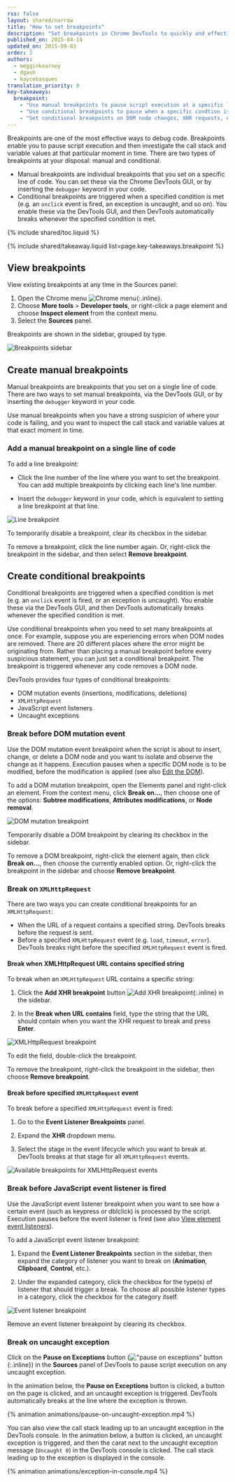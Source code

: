 ```yaml
---
rss: false
layout: shared/narrow
title: "How to set breakpoints"
description: "Set breakpoints in Chrome DevTools to quickly and effectively debug problematic code."
published_on: 2015-04-14
updated_on: 2015-09-03
order: 2
authors:
  - megginkearney
  - dgash
  - kaycebasques
translation_priority: 0
key-takeaways:
  breakpoint:
    - "Use manual breakpoints to pause script execution at a specific line of code."
    - "Use conditional breakpoints to pause when a specific condtion is met."
    - "Set conditional breakpoints on DOM node changes, XHR requests, event listeners, and uncaught exceptions."
---
```

<p class="intro">
  Breakpoints are one of the most effective ways to debug code. Breakpoints
  enable you to pause script execution and then investigate the call stack
  and variable values at that particular moment in time. There are two types 
  of breakpoints at your disposal: manual and conditional.
</p>

* Manual breakpoints are individual breakpoints that you set on a 
  specific line of code. You can set these via the Chrome DevTools GUI, or
  by inserting the `debugger` keyword in your code.
* Conditional breakpoints are triggered when a specified condition is 
  met (e.g. an `onclick` event is fired, an exception is uncaught, and 
  so on). You enable these via the DevTools GUI,
  and then DevTools automatically breaks whenever
  the specified condition is met.

{% include shared/toc.liquid %}

{% include shared/takeaway.liquid list=page.key-takeaways.breakpoint %}

## View breakpoints

View existing breakpoints at any time in the Sources panel:

1. Open the Chrome menu ![Chrome menu](imgs/image_0.png){:.inline}.
2. Choose **More tools** > **Developer tools**, or right-click a page 
   element and choose **Inspect element** from the context menu.
3. Select the **Sources** panel. 

Breakpoints are shown in the sidebar, grouped by type.

![Breakpoints sidebar](imgs/image_1.png)

## Create manual breakpoints

Manual breakpoints are breakpoints that you set on a single line of code. There are two ways 
to set manual breakpoints, via the DevTools GUI, or by inserting the `debugger` keyword in 
your code.

Use manual breakpoints when you have a strong suspicion of where your code is failing,
and you want to inspect the call stack and variable values at that exact moment
in time.

### Add a manual breakpoint on a single line of code

To add a line breakpoint:

* Click the line number of the line where you 
  want to set the breakpoint. You can add multiple breakpoints by clicking 
  each line's line number. 

* Insert the `debugger` keyword in your code, which is 
  equivalent to setting a line breakpoint at that line.

![Line breakpoint](imgs/image_2.png)

To temporarily disable a breakpoint, clear its checkbox in the sidebar.

To remove a breakpoint, click the line number again. Or, right-click 
the breakpoint in the sidebar, and then select **Remove breakpoint**.

## Create conditional breakpoints

Conditional breakpoints are triggered when a specified condition is
met (e.g. an `onclick` event is fired, or an exception is uncaught). 
You enable these via the DevTools GUI,
and then DevTools automatically breaks whenever
the specified condition is met.

Use conditional breakpoints when you need to set many breakpoints at once.
For example, suppose you are experiencing errors when DOM nodes are removed.
There are 20 different places where the error might be originating from. Rather 
than placing a manual breakpoint before every suspicious statement, you can just 
set a conditional breakpoint. The breakpoint is triggered whenever any code
removes a DOM node.

DevTools provides four types of conditional breakpoints:

* DOM mutation events (insertions, modifications, deletions)
* `XMLHttpRequest`
* JavaScript event listeners
* Uncaught exceptions

### Break before DOM mutation event 

Use the DOM mutation event breakpoint when the script is about to insert, change, 
or delete a DOM node and you want to isolate and observe the change as it happens. 
Execution pauses when a specific DOM node is to be modified, before the modification 
is applied (see also [Edit the DOM](/web/tools/iterate/inspect-styles/edit-dom)).

To add a DOM mutation breakpoint, open the Elements panel and right-click an element. 
From the context menu, click **Break on…**, then choose one of the options: 
**Subtree modifications**, **Attributes modifications**, or **Node removal**. 

![DOM mutation breakpoint](imgs/image_3.png)

Temporarily disable a DOM breakpoint by clearing its checkbox in the sidebar. 

To remove a DOM breakpoint, right-click the element again, then click 
**Break on…**, then choose the currently enabled option. Or, right-click the 
breakpoint in the sidebar and choose **Remove breakpoint**.

### Break on `XMLHttpRequest`

There are two ways you can create conditional breakpoints for an `XMLHttpRequest`:

* When the URL of a request contains a specified string. DevTools breaks before 
  the request is sent.
* Before a specified `XMLHttpRequest` event (e.g. `load`, `timeout`, `error`). DevTools 
  breaks right before the specified `XMLHttpRequest` event is fired. 

#### Break when XMLHttpRequest URL contains specified string

To break when an `XMLHttpRequest` URL contains a specific string:

1. Click the **Add XHR breakpoint** button 
   ![Add XHR breakpoint](imgs/image_4.png){:.inline} in the sidebar. 

2. In the **Break when URL contains** field, type the string that the 
   URL should contain when you want the XHR request to break and press 
   **Enter**. 

![XMLHttpRequest breakpoint](imgs/image_5.png)

To edit the field, double-click the breakpoint. 

To remove the breakpoint, right-click the breakpoint in the sidebar, then 
choose **Remove breakpoint**.

#### Break before specified `XMLHttpRequest` event

To break before a specified `XMLHttpRequest` event is fired:

1. Go to the **Event Listener Breakpoints** panel.

2. Expand the **XHR** dropdown menu. 

3. Select the stage in the event lifecycle which you want to break at.
   DevTools breaks at that stage for all `XMLHttpRequest` events.

![Available breakpoints for XMLHttpRequest events](imgs/xhr-events.png)

### Break before JavaScript event listener is fired 

Use the JavaScript event listener breakpoint
when you want to see how a certain event
(such as keypress or dblclick) is processed by the script.
Execution pauses before the event listener is fired (see also 
[View element event listeners](/web/tools/iterate/inspect-styles/edit-dom#view-element-event-listeners)).

To add a JavaScript event listener breakpoint:

1. Expand the **Event Listener Breakpoints** section in the sidebar, 
   then expand the category of listener you want to break on 
   (**Animation**, **Clipboard**, **Control**, etc.). 

2. Under the expanded category, click the checkbox for the type(s) 
   of listener that should trigger a break. To choose all possible 
   listener types in a category, click the checkbox for the category itself. 

![Event listener breakpoint](imgs/image_6.png)

Remove an event listener breakpoint by clearing its checkbox.

### Break on uncaught exception

Click on the **Pause on Exceptions** button 
(!["pause on exceptions" button](imgs/pause-on-exception-button.png){:.inline})
in the **Sources** panel of DevTools to pause script execution on any
uncaught exception.

In the animation below, the **Pause on Exceptions** button is clicked, a
button on the page is clicked, and an uncaught exception is triggered.
DevTools automatically breaks at the line where the exception is thrown.

{% animation animations/pause-on-uncaught-exception.mp4 %}

You can also view the call stack leading up to an uncaught exception 
in the DevTools console. In the animation below, a button is clicked,
an uncaught exception is triggered,
and then the carat next to the uncaught exception message (`Uncaught 0`) in the 
DevTools console is clicked. The call stack leading up to the exception
is displayed in the console.

{% animation animations/exception-in-console.mp4 %}

